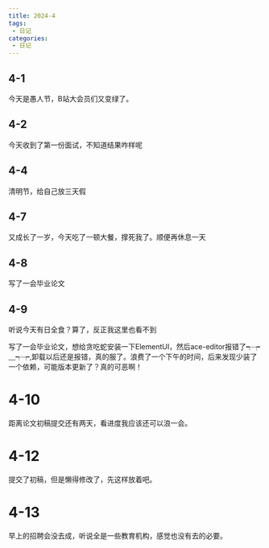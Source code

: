 ```yaml
---
title: 2024-4
tags:
 - 日记
categories: 
 - 日记
---
```


## 4-1
今天是愚人节，B站大会员们又变绿了。

## 4-2
今天收到了第一份面试，不知道结果咋样呢

## 4-4
清明节，给自己放三天假

## 4-7
又成长了一岁，今天吃了一顿大餐，撑死我了。顺便再休息一天

## 4-8
写了一会毕业论文

## 4-9
听说今天有日全食？算了，反正我这里也看不到

写了一会毕业论文，想给贪吃蛇安装一下ElementUI，然后ace-editor报错了┭┮﹏┭┮,卸载以后还是报错，真的服了。浪费了一个下午的时间，后来发现少装了一个依赖，可能版本更新了？真的可恶啊！

# 4-10
距离论文初稿提交还有两天，看进度我应该还可以浪一会。

# 4-12
提交了初稿，但是懒得修改了，先这样放着吧。

# 4-13
早上的招聘会没去成，听说全是一些教育机构，感觉也没有去的必要。
